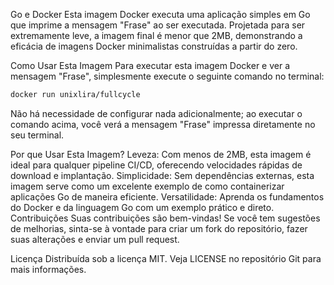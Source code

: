 
Go e Docker
Esta imagem Docker executa uma aplicação simples em Go que imprime a mensagem "Frase" ao ser executada. Projetada para ser extremamente leve, a imagem final é menor que 2MB, demonstrando a eficácia de imagens Docker minimalistas construídas a partir do zero.

Como Usar Esta Imagem
Para executar esta imagem Docker e ver a mensagem "Frase", simplesmente execute o seguinte comando no terminal:

```bash
docker run unixlira/fullcycle
```

Não há necessidade de configurar nada adicionalmente; ao executar o comando acima, você verá a mensagem "Frase" impressa diretamente no seu terminal.

Por que Usar Esta Imagem?
Leveza: Com menos de 2MB, esta imagem é ideal para qualquer pipeline CI/CD, oferecendo velocidades rápidas de download e implantação.
Simplicidade: Sem dependências externas, esta imagem serve como um excelente exemplo de como containerizar aplicações Go de maneira eficiente.
Versatilidade: Aprenda os fundamentos do Docker e da linguagem Go com um exemplo prático e direto.
Contribuições
Suas contribuições são bem-vindas! Se você tem sugestões de melhorias, sinta-se à vontade para criar um fork do repositório, fazer suas alterações e enviar um pull request.

Licença
Distribuída sob a licença MIT. Veja LICENSE no repositório Git para mais informações.
